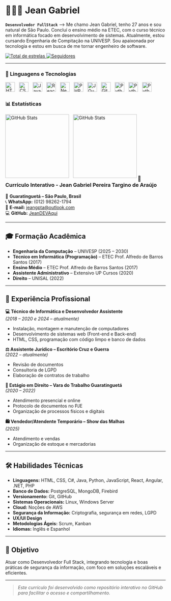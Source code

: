 # 👩🏻‍💻 Jean Gabriel

**`Desenvolvedor FullStack`**
--> Me chamo Jean Gabriel, tenho 27 anos e sou natural de São Paulo. Concluí o ensino médio na ETEC, com o curso técnico em informática focado em desenvolvimento de sistemas. Atualmente, estou cursando Engenharia de Compitação na UNIVESP.
Sou apaixonada por tecnologia e estou em busca de me tornar engenheiro de software.

<a href="https://github.com/JeanDEVAqui?tab=repositories&sort=stargazers">
        <img 
            alt="Total de estrelas" 
            title="Total de estrelas GitHub" 
            src="https://custom-icon-badges.demolab.com/github/stars/JeanDEVAqui?color=55960c&style=for-the-badge&labelColor=488207&logo=star&label=estrelas"
        />
    </a>
    <a href="https://github.com/JeanDEVAqui?tab=followers">
        <img 
            alt="Seguidores" 
            title="Me siga no GitHub" 
            src="https://custom-icon-badges.demolab.com/github/followers/JeanDEVAqui?color=236ad3&labelColor=1155ba&style=for-the-badge&logo=github&label=Seguidores&logoColor=white"
        />
    </a>
</p>

---

### 🤖 Linguagens e Tecnologias

<img 
    align="left" 
    alt="HTML"
    title="HTML" 
    width="30px" 
    style="padding-right: 10px;" 
    src="https://cdn.jsdelivr.net/gh/devicons/devicon@latest/icons/html5/html5-original.svg" 
/>
<img 
    align="left" 
    alt="CSS" 
    title="CSS"
    width="30px" 
    style="padding-right: 10px;" 
    src="https://cdn.jsdelivr.net/gh/devicons/devicon@latest/icons/css3/css3-original.svg" 
/>
<img 
    align="left" 
    alt="JavaScript" 
    title="JavaScript"
    width="30px" 
    style="padding-right: 10px;" 
    src="https://cdn.jsdelivr.net/gh/devicons/devicon@latest/icons/javascript/javascript-original.svg" 
/>
<img 
    align="left" 
    alt="React"
    title="React" 
    width="30px" 
    style="padding-right: 10px;" 
    src="https://cdn.jsdelivr.net/gh/devicons/devicon@latest/icons/react/react-original.svg" 
/>
<img 
    align="left" 
    alt="Next.js" 
    title="Next.js"
    width="30px" 
    style="padding-right: 10px;" 
    src="https://cdn.jsdelivr.net/gh/devicons/devicon@latest/icons/nextjs/nextjs-original.svg" 
/>
<img 
    align="left" 
    alt="PHP" 
    title="PHP"
    width="30px" 
    style="padding-right: 10px;" 
    src="https://cdn.jsdelivr.net/gh/devicons/devicon@latest/icons/php/php-original.svg" 
/>
<img 
    align="left" 
    alt="JQuery" 
    title="JQuery"
    width="30px" 
    style="padding-right: 10px;" 
    src="https://cdn.jsdelivr.net/gh/devicons/devicon@latest/icons/jquery/jquery-original.svg" 
/>
<img 
    align="left" 
    alt="Git" 
    title="Git"
    width="30px" 
    style="padding-right: 10px;" 
    src="https://cdn.jsdelivr.net/gh/devicons/devicon@latest/icons/git/git-original.svg" 
/>
<img 
    align="left" 
    alt="Python" 
    title="Python"
    width="30px" 
    style="padding-right: 10px;" 
    src="https://cdn.jsdelivr.net/gh/devicons/devicon@latest/icons/python/python-original.svg" 
/>
<img 
    align="left" 
    alt="Python" 
    title="Python"
    width="30px" 
    style="padding-right: 10px;" 
    src="https://cdn.jsdelivr.net/gh/devicons/devicon@latest/icons/csharp/csharp-original.svg"
/>

<img 
    align="left" 
    alt="Python" 
    title="Python"
    width="30px" 
    style="padding-right: 10px;"
    src="https://cdn.jsdelivr.net/gh/devicons/devicon@latest/icons/java/java-original-wordmark.svg" 
/>
          
          

<br/>
<br/>

### 📊 Estatísticas

<p>
  <img 
    align="left" 
    alt="GitHub Stats" 
    height="200" 
    style="padding-right: 10px;" 
    src="https://github-readme-stats.vercel.app/api?username=JeanDEVAqui&show_icons=true&theme=tokyonight&include_all_commits=true&locale=pt-br" 
  />

<img 
      align="left" 
      alt="GitHub Stats" 
      height="200" 
      src="https://github-readme-stats.vercel.app/api/top-langs/?username=JeanDEVAqui&theme=tokyonight&layout=compact&custom_title=Tecnologias&langs_count=9" 
  />

</p>

<br/>
<br/>
<br/>
<br/>
<br/>
<br/>
<br/>
<br/>
<br/>
<br/>

### 💼 Currículo Interativo - Jean Gabriel Pereira Targino de Araújo

📍 **Guaratinguetá – São Paulo, Brasil**  
📞 **WhatsApp:** (012) 98262-1794  
📧 **E-mail:** [jeangpta@outlook.com](mailto:jeangpta@outlook.com)  
💻 **GitHub:** [JeanDEVAqui](https://github.com/JeanDEVAqui)  

---

## 🎓 Formação Acadêmica
- **Engenharia da Computação** – UNIVESP (2025 – 2030)
- **Técnico em Informática (Programação)** – ETEC Prof. Alfredo de Barros Santos (2017)
- **Ensino Médio** – ETEC Prof. Alfredo de Barros Santos (2017)
- **Assistente Administrativo** – Extensivo UP Cursos (2020)
- **Direito** – UNISAL (2022)

---

## 💼 Experiência Profissional

**💻 Técnico de Informática e Desenvolvedor Assistente**  
*(2018 – 2020 e 2024 – atualmente)*  
- Instalação, montagem e manutenção de computadores  
- Desenvolvimento de sistemas web (Front-end e Back-end)  
- HTML, CSS, programação com código limpo e banco de dados

**⚖ Assistente Jurídico – Escritório Cruz e Guerra**  
*(2022 – atualmente)*  
- Revisão de documentos  
- Consultoria de LGPD  
- Elaboração de contratos de trabalho

**📜 Estágio em Direito – Vara do Trabalho Guaratinguetá**  
*(2020 – 2022)*  
- Atendimento presencial e online  
- Protocolo de documentos no PJE  
- Organização de processos físicos e digitais

**🛍 Vendedor/Atendente Temporário – Show das Malhas**  
*(2025)*  
- Atendimento e vendas  
- Organização de estoque e mercadorias  

---

## 🛠 Habilidades Técnicas
- **Linguagens:** HTML, CSS, C#, Java, Python, JavaScript, React, Angular, .NET, PHP  
- **Banco de Dados:** PostgreSQL, MongoDB, Firebird  
- **Versionamento:** Git, GitHub  
- **Sistemas Operacionais:** Linux, Windows Server  
- **Cloud:** Noções de AWS  
- **Segurança da Informação:** Criptografia, segurança em redes, LGPD  
- **UX/UI Design**  
- **Metodologias Ágeis:** Scrum, Kanban  
- **Idiomas:** Inglês e Espanhol

---

## 📌 Objetivo
Atuar como Desenvolvedor Full Stack, integrando tecnologia e boas práticas de segurança da informação, com foco em soluções escaláveis e eficientes.

---

> *Este currículo foi desenvolvido como repositório interativo no GitHub para facilitar o acesso e compartilhamento.*



